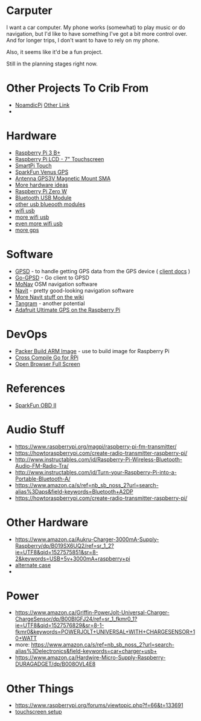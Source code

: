 Carputer
====

I want a car computer. My phone works (somewhat) to play music or do navigation,
but I'd like to have something I've got a bit more control over. And for longer
trips, I don't want to have to rely on my phone.

Also, it seems like it'd be a fun project.

Still in the planning stages right now.

# Other Projects To Crib From
* [NoamdicPi](https://www.nomadicpi.com/get-started.php) [Other Link](https://www.hackster.io/anthony-mills/nomadic-pi-car-computer-5735f1)
* 

# Hardware

* [Raspberry Pi 3 B+](https://www.sparkfun.com/products/14643)
* [Raspberry Pi LCD - 7" Touchscreen](https://www.sparkfun.com/products/13733)
* [SmartPi Touch](https://www.sparkfun.com/products/14059)
* [SparkFun Venus GPS](https://www.sparkfun.com/products/11058)
* [Antenna GPS3V Magnetic Mount SMA](https://www.sparkfun.com/products/464)
* [More hardware ideas](https://www.raspberrypi.org/forums/viewtopic.php?t=70517)
* [Raspberry Pi Zero W](https://www.sparkfun.com/products/14298)
* [Bluetooth USB Module](https://www.sparkfun.com/products/9434)
* [other usb blueooth modules](https://www.amazon.ca/s/ref=nb_sb_noss_2?url=search-alias%3Daps&field-keywords=usb+bluetooth&rh=i%3Aaps%2Ck%3Ausb+bluetooth)
* [wifi usb](https://www.amazon.ca/TP-Link-TL-WN725N-Wireless-Adapter-Miniature/dp/B008IFXQFU/ref=sr_1_2?ie=UTF8&qid=1527574429&sr=8-2&keywords=wifi+usb)
* [more wifi usb](https://www.amazon.ca/AmazonBasics-Wi-Fi-Nano-Adapter-Black/dp/B06XSFPDFX/ref=sr_1_3?ie=UTF8&qid=1527574429&sr=8-3&keywords=wifi+usb)  
* [even more wifi usb](https://www.amazon.ca/PLLMOKKO-Portable-Adapter-Wireless-Applicable/dp/B078G1VPHK/ref=sr_1_6?ie=UTF8&qid=1527574471&sr=8-6&keywords=usb+802.11n)
* [more gps](https://www.amazon.ca/Adafruit-Ultimate-GPS-Breakout-External/dp/B00I6LZW4O/ref=pd_sim_504_7?_encoding=UTF8&pd_rd_i=B00I6LZW4O&pd_rd_r=7e42034e-630d-11e8-8ce9-a3e8d727e07b&pd_rd_w=sMfob&pd_rd_wg=Ey4MO&pf_rd_i=desktop-dp-sims&pf_rd_m=A3DWYIK6Y9EEQB&pf_rd_p=818483864814972661&pf_rd_r=G7XJJPEGMRAMAKQ6EQCQ&pf_rd_s=desktop-dp-sims&pf_rd_t=40701&psc=1&refRID=G7XJJPEGMRAMAKQ6EQCQ)  


# Software

* [GPSD](http://www.catb.org/gpsd/) - to handle getting GPS data from the GPS device ( [client docs](http://www.catb.org/gpsd/client-howto.html) )
* [Go-GPSD](https://github.com/stratoberry/go-gpsd) - Go client to GPSD
* [MoNav](https://wiki.openstreetmap.org/wiki/MoNav) OSM navigation software
* [Navit](https://github.com/navit-gps/navit) - pretty good-looking navigation software
* [More Navit stuff on the wiki](http://wiki.navit-project.org/index.php/Raspberry_Pi)
* [Tangram](https://www.raspberrypi.org/blog/tangram-an-open-source-map-rendering-library/) - another potential
* [Adafruit Ultimate GPS on the Raspberry Pi](https://learn.adafruit.com/adafruit-ultimate-gps-on-the-raspberry-pi/setting-everything-up)

# DevOps

* [Packer Build ARM Image](https://github.com/solo-io/packer-builder-arm-image) - use to build image for Raspberry Pi
* [Cross Compile Go for RPi](https://www.thepolyglotdeveloper.com/2017/04/cross-compiling-golang-applications-raspberry-pi/) 
* [Open Browser Full Screen](https://raspberrypi.stackexchange.com/questions/69204/open-chromium-full-screen-on-start-up)


# References
* [SparkFun OBD II](https://learn.sparkfun.com/tutorials/getting-started-with-obd-ii)

# Audio Stuff
* https://www.raspberrypi.org/magpi/raspberry-pi-fm-transmitter/
* https://howtoraspberrypi.com/create-radio-transmitter-raspberry-pi/
* http://www.instructables.com/id/Raspberry-Pi-Wireless-Bluetooth-Audio-FM-Radio-Tra/
* http://www.instructables.com/id/Turn-your-Raspberry-Pi-into-a-Portable-Bluetooth-A/  
* https://www.amazon.ca/s/ref=nb_sb_noss_2?url=search-alias%3Daps&field-keywords=Bluetooth+A2DP
* https://howtoraspberrypi.com/create-radio-transmitter-raspberry-pi/

# Other Hardware
* https://www.amazon.ca/Aukru-Charger-3000mA-Supply-Raspberry/dp/B019SX6UQ2/ref=sr_1_2?ie=UTF8&qid=1527575851&sr=8-2&keywords=USB+5v+3000mA+raspberry+pi
* [alternate case](https://www.amazon.ca/Raspberry-Pi-7-Inch-Touch-Screen/dp/B01GQFUWIC/ref=pd_sim_504_6?_encoding=UTF8&pd_rd_i=B01GQFUWIC&pd_rd_r=7e42034e-630d-11e8-8ce9-a3e8d727e07b&pd_rd_w=sMfob&pd_rd_wg=Ey4MO&pf_rd_i=desktop-dp-sims&pf_rd_m=A3DWYIK6Y9EEQB&pf_rd_p=818483864814972661&pf_rd_r=G7XJJPEGMRAMAKQ6EQCQ&pf_rd_s=desktop-dp-sims&pf_rd_t=40701&psc=1&refRID=G7XJJPEGMRAMAKQ6EQCQ)
*   

# Power
* https://www.amazon.ca/Griffin-PowerJolt-Universal-Charger-ChargeSensor/dp/B00BIGFJ24/ref=sr_1_fkmr0_1?ie=UTF8&qid=1527576829&sr=8-1-fkmr0&keywords=POWERJOLT+UNIVERSAL+WITH+CHARGESENSOR+10+WATT
* more: https://www.amazon.ca/s/ref=nb_sb_noss_2?url=search-alias%3Delectronics&field-keywords=car+charger+usb+
* https://www.amazon.ca/Hardwire-Micro-Supply-Raspberry-DURAGADGET/dp/B008OVL4E8

# Other Things
* https://www.raspberrypi.org/forums/viewtopic.php?f=66&t=133691
* [touchscreen setup](https://learn.adafruit.com/adafruit-pitft-28-inch-resistive-touchscreen-display-raspberry-pi/console-configuration)




